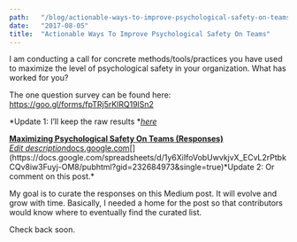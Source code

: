 ```yaml
---
path:	"/blog/actionable-ways-to-improve-psychological-safety-on-teams"
date:	"2017-08-05"
title:	"Actionable Ways To Improve Psychological Safety On Teams"
---
```


I am conducting a call for concrete methods/tools/practices you have used to maximize the level of psychological safety in your organization. What has worked for you?

The one question survey can be found here: <https://goo.gl/forms/fpTRj5rKlRQ19lSn2>

*Update 1: I’ll keep the raw results *[*here*](https://docs.google.com/spreadsheets/d/1y6XiIfoVobUwvkjvX_ECvL2rPtbkCQv8iw3Fuyj-OM8/edit?usp=sharing)

[**Maximizing Psychological Safety On Teams (Responses)**  
*Edit description*docs.google.com](https://docs.google.com/spreadsheets/d/1y6XiIfoVobUwvkjvX_ECvL2rPtbkCQv8iw3Fuyj-OM8/pubhtml?gid=232684973&single=true "https://docs.google.com/spreadsheets/d/1y6XiIfoVobUwvkjvX_ECvL2rPtbkCQv8iw3Fuyj-OM8/pubhtml?gid=232684973&single=true")[](https://docs.google.com/spreadsheets/d/1y6XiIfoVobUwvkjvX_ECvL2rPtbkCQv8iw3Fuyj-OM8/pubhtml?gid=232684973&single=true)*Update 2: Or comment on this post.*

My goal is to curate the responses on this Medium post. It will evolve and grow with time. Basically, I needed a home for the post so that contributors would know where to eventually find the curated list.

Check back soon.

